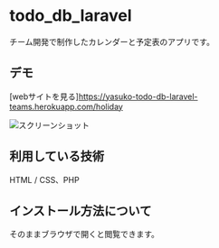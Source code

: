 todo_db_laravel
===

チーム開発で制作したカレンダーと予定表のアプリです。

## デモ
[webサイトを見る]https://yasuko-todo-db-laravel-teams.herokuapp.com/holiday

![スクリーンショット](https://user-images.githubusercontent.com/84828867/140625787-23e4fdf4-22b4-4176-8264-b5910f576110.png)

## 利用している技術
HTML / CSS、PHP

## インストール方法について
そのままブラウザで開くと閲覧できます。


